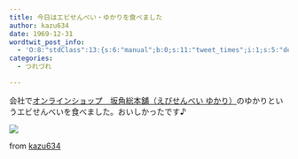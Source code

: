 ```yaml
---
title: 今日はエビせんべい・ゆかりを食べました
author: kazu634
date: 1969-12-31
wordtwit_post_info:
  - 'O:8:"stdClass":13:{s:6:"manual";b:0;s:11:"tweet_times";i:1;s:5:"delay";i:0;s:7:"enabled";i:1;s:10:"separation";s:2:"60";s:7:"version";s:3:"3.7";s:14:"tweet_template";b:0;s:6:"status";i:2;s:6:"result";a:0:{}s:13:"tweet_counter";i:2;s:13:"tweet_log_ids";a:1:{i:0;i:5113;}s:9:"hash_tags";a:0:{}s:8:"accounts";a:1:{i:0;s:7:"kazu634";}}'
categories:
  - つれづれ

---
```

<div class="section">
<p>
    会社で<a href="http://www.bankaku.co.jp/top.html" onclick="__gaTracker('send', 'event', 'outbound-article', 'http://www.bankaku.co.jp/top.html', 'オンラインショップ　坂角総本舖（えびせんべい ゆかり）');" target="_blank">オンラインショップ　坂角総本舖（えびせんべい ゆかり）</a>のゆかりというエビせんべいを食べました。おいしかったです♪
</p>
  
<p>
<center>
</center>
</p>
  
<p>
<a href="http://flickr.com/photos/42332031@N02/4350796851/" onclick="__gaTracker('send', 'event', 'outbound-article', 'http://flickr.com/photos/42332031@N02/4350796851/', '');" title="ゆかり　坂角総本舖（えびせんべい ゆかり）"><img src="http://farm5.static.flickr.com/4056/4350796851_0e895a0b47_m.jpg" /></a>
</p>
  
<p>
    from <a href="http://flickr.com/people/42332031@N02/" onclick="__gaTracker('send', 'event', 'outbound-article', 'http://flickr.com/people/42332031@N02/', 'kazu634');">kazu634</a>
</p></p>
</div>
